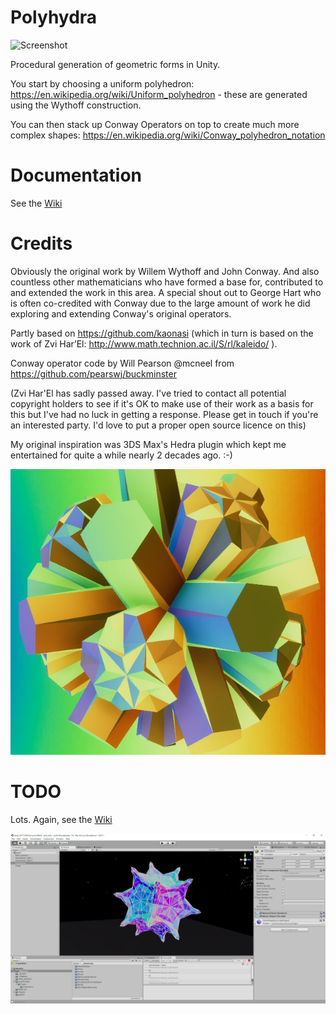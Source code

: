 # Polyhydra

![Screenshot](https://github.com/Ixxy-Open-Source/wythoff-polyhedra/blob/master/anim.gif)

Procedural generation of geometric forms in Unity.

You start by choosing a uniform polyhedron: https://en.wikipedia.org/wiki/Uniform_polyhedron - these are generated using the Wythoff construction.

You can then stack up Conway Operators on top to create much more complex shapes: https://en.wikipedia.org/wiki/Conway_polyhedron_notation

# Documentation

See the [Wiki](https://github.com/IxxyXR/Polyhydra/wiki)

# Credits

Obviously the original work by Willem Wythoff and John Conway. And also countless other mathematicians who have formed a base for, contributed to and extended the work in this area. A special shout out to George Hart who is often co-credited with Conway due to the large amount of work he did exploring and extending Conway's original operators. 

Partly based on https://github.com/kaonasi (which in turn is based on the work of Zvi Har’El: http://www.math.technion.ac.il/S/rl/kaleido/ ).

Conway operator code by Will Pearson @mcneel from https://github.com/pearswj/buckminster

(Zvi Har'El has sadly passed away. I've tried to contact all potential copyright holders to see if it's OK to make use of their work as a basis for this but I've had no luck in getting a response. Please get in touch if you're an interested party. I'd love to put a proper open source licence on this)

My original inspiration was 3DS Max's Hedra plugin which kept me entertained for quite a while nearly 2 decades ago. :-)

![Screenshot](https://github.com/Ixxy-Open-Source/wythoff-polyhedra/blob/master/0.png)

# TODO

Lots. Again, see the [Wiki](https://github.com/IxxyXR/Polyhydra/wiki)

![Screenshot](https://github.com/Ixxy-Open-Source/wythoff-polyhedra/blob/master/wythoff.png)
